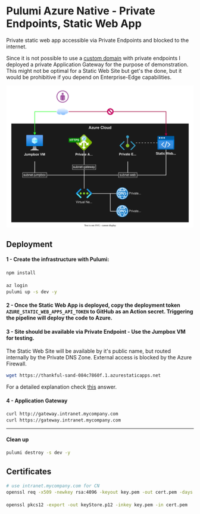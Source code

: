 # Pulumi Azure Native - Private Endpoints, Static Web App

Private static web app accessible via Private Endpoints and blocked to the internet.

Since it is not possible to use a [custom domain](https://stackoverflow.com/a/72241461/3231778) with private endpoints I deployed a private Application Gateway for the purpose of demonstration. This might not be optimal for a Static Web Site but get's the done, but it would be prohibitive if you depend on Enterprise-Edge capabilities.

<img src=".docs/staticwebapp.drawio.svg">

## Deployment

#### 1 - Create the infrastructure with Pulumi:

```sh
npm install

az login
pulumi up -s dev -y
```

#### 2 - Once the Static Web App is deployed, copy the deployment token `AZURE_STATIC_WEB_APPS_API_TOKEN` to GitHub as an Action secret. Triggering the pipeline will deploy the code to Azure.

#### 3 - Site should be available via Private Endpoint - Use the Jumpbox VM for testing.

The Static Web Site will be available by it's public name, but routed internally by the Private DNS Zone. External access is blocked by the Azure Firewall.

```sh
wget https://thankful-sand-084c7860f.1.azurestaticapps.net
```


For a detailed explanation check [this](https://stackoverflow.com/a/69423659/3231778) answer.

#### 4 - Application Gateway

```sh
curl http://gateway.intranet.mycompany.com
curl https://gateway.intranet.mycompany.com
```
---

####  Clean up

```sh
pulumi destroy -s dev -y
```

## Certificates

```sh
# use intranet.mycompany.com for CN
openssl req -x509 -newkey rsa:4096 -keyout key.pem -out cert.pem -days 3650 -nodes

openssl pkcs12 -export -out keyStore.p12 -inkey key.pem -in cert.pem
```